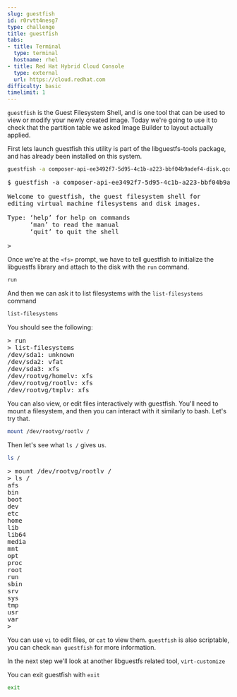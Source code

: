 ```yaml
---
slug: guestfish
id: r0rvtt4nesg7
type: challenge
title: guestfish
tabs:
- title: Terminal
  type: terminal
  hostname: rhel
- title: Red Hat Hybrid Cloud Console
  type: external
  url: https://cloud.redhat.com
difficulty: basic
timelimit: 1
---
```

`guestfish` is the Guest Filesystem Shell, and is one tool that can be used to view or modify your newly created image. Today we're going to use it to check that the partition table we asked Image Builder to layout actually applied. 

First lets launch guestfish this utility is part of the libguestfs-tools package, and has already been installed on this system. 

```bash
guestfish -a composer-api-ee3492f7-5d95-4c1b-a223-bbf04b9adef4-disk.qcow2
```

<pre>
$ guestfish -a composer-api-ee3492f7-5d95-4c1b-a223-bbf04b9adef4-disk.qcow2

Welcome to guestfish, the guest filesystem shell for
editing virtual machine filesystems and disk images.

Type: ‘help’ for help on commands
      ‘man’ to read the manual
      ‘quit’ to quit the shell

><fs>
</pre>

Once we're at the `<fs>` prompt, we have to tell guestfish to initialize the libguestfs library and attach to the disk with the `run` command. 

```bash
run
```

And then we can ask it to list filesystems with the `list-filesystems` command

```bash
list-filesystems
```

You should see the following:
<pre>
><fs> run
><fs> list-filesystems
/dev/sda1: unknown
/dev/sda2: vfat
/dev/sda3: xfs
/dev/rootvg/homelv: xfs
/dev/rootvg/rootlv: xfs
/dev/rootvg/tmplv: xfs
</pre>

You can also view, or edit files interactively with guestfish. You'll need to mount a filesystem, and then you can interact with it similarly to bash. Let's try that.

```bash
mount /dev/rootvg/rootlv /
```
Then let's see what `ls /` gives us.

```bash
ls /
```

<pre>
><fs> mount /dev/rootvg/rootlv /
><fs> ls /
afs
bin
boot
dev
etc
home
lib
lib64
media
mnt
opt
proc
root
run
sbin
srv
sys
tmp
usr
var
><fs>
</pre>

You can use `vi` to edit files, or `cat` to view them. `guestfish` is also scriptable, you can check `man guestfish` for more information. 

In the next step we'll look at another libguestfs related tool, `virt-customize`

You can exit guestfish with `exit`

```bash
exit
```

